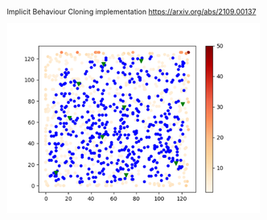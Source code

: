 Implicit Behaviour Cloning implementation https://arxiv.org/abs/2109.00137

![image info](./images_for_readme/implicit_training.png)




